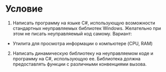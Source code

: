 # Условие

1) Написать программу на языке C#, использующую возможности стандартных неуправляемых библиотек Windows.
Желательно при этом не писать неуправляемый код самому.
Вариант:
- Утилита для просмотра информации о компьютере (CPU, RAM)
2) Написать динамическую библиотеку на неуправляемом коде и программу на C#, использующую ее. 
Библиотека должна предоставлять функции с различными конвенциями вызова. 


